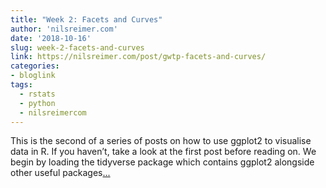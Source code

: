 ```yaml
---
title: "Week 2: Facets and Curves"
author: 'nilsreimer.com'
date: '2018-10-16'
slug: week-2-facets-and-curves
link: https://nilsreimer.com/post/gwtp-facets-and-curves/
categories:
- bloglink
tags:
  - rstats
  - python
  - nilsreimercom
---
```


This is the second of a series of posts on how to use ggplot2 to visualise data in R. If you haven’t, take a look at the first post before reading on. We begin by loading the tidyverse package which contains ggplot2 alongside other useful packages[... <i class="fas fa-external-link-alt"></i>](https://nilsreimer.com/post/gwtp-facets-and-curves/)

